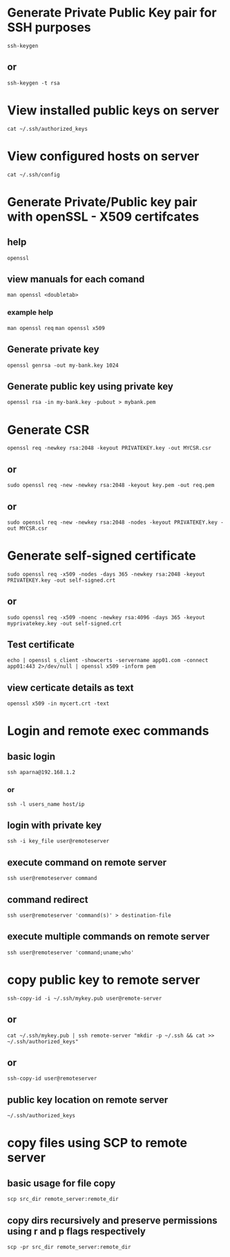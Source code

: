 # Generate Private Public Key pair for SSH purposes
`ssh-keygen`
## or
`ssh-keygen -t rsa`
# View installed public keys on server
`cat ~/.ssh/authorized_keys`
# View configured hosts on server
`cat ~/.ssh/config`


# Generate Private/Public key pair with openSSL - X509 certifcates
## help
`openssl`
## view manuals for each comand
`man openssl <doubletab>`
### example help
`man openssl req`
`man openssl x509`
## Generate private key
`openssl genrsa -out my-bank.key 1024`
## Generate public key using private key
`openssl rsa -in my-bank.key -pubout > mybank.pem`

# Generate CSR
`openssl req -newkey rsa:2048 -keyout PRIVATEKEY.key -out MYCSR.csr`
## or
`sudo openssl req -new -newkey rsa:2048 -keyout key.pem -out req.pem`
## or
`sudo openssl req -new -newkey rsa:2048 -nodes -keyout PRIVATEKEY.key -out MYCSR.csr`
# Generate self-signed certificate
`sudo openssl req -x509 -nodes -days 365 -newkey rsa:2048 -keyout PRIVATEKEY.key -out self-signed.crt`
## or
`sudo openssl req -x509 -noenc -newkey rsa:4096 -days 365 -keyout myprivatekey.key -out self-signed.crt`
## Test certificate
`echo | openssl s_client -showcerts -servername app01.com -connect app01:443 2>/dev/null | openssl x509 -inform pem`
## view certicate details as text
`openssl x509 -in mycert.crt -text`

#  Login and remote exec commands
## basic login
`ssh aparna@192.168.1.2`
### or
`ssh -l users_name host/ip`
## login with private key
`ssh -i key_file user@remoteserver`
## execute command on remote server
`ssh user@remoteserver command`
## command redirect
`ssh user@remoteserver 'command(s)' > destination-file`
## execute multiple commands on remote server
`ssh user@remoteserver 'command;uname;who'`

# copy public key to remote server
`ssh-copy-id -i ~/.ssh/mykey.pub user@remote-server`
## or
`cat ~/.ssh/mykey.pub | ssh remote-server "mkdir -p ~/.ssh && cat >> ~/.ssh/authorized_keys"`
## or
`ssh-copy-id user@remoteserver`
## public key location on remote server
`~/.ssh/authorized_keys`

# copy files using SCP to remote server
## basic usage for file copy
`scp src_dir remote_server:remote_dir`
## copy dirs recursively and preserve permissions using r and p flags respectively
`scp -pr src_dir remote_server:remote_dir`

